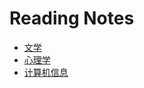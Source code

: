 # Reading Notes
- [文学](https://github.com/keer2345/reading-notes/tree/main/literature)
- [心理学](https://github.com/keer2345/reading-notes/tree/main/psychology)
- [计算机信息](https://github.com/keer2345/reading-notes/tree/main/it)
